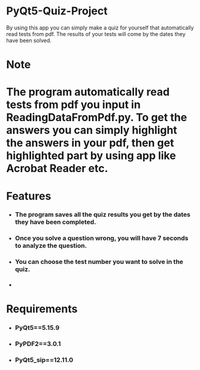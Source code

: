 
# PyQt5-Quiz-Project
By using this app you can simply make a quiz for yourself that automatically read tests from pdf. The results of your tests will come by the dates they have been solved.
# Note
# The program automatically read tests from pdf you input in ReadingDataFromPdf.py. To get the answers you can simply highlight the answers in your pdf, then get highlighted part by using app like Acrobat Reader etc.
# Features
* ### The program saves all the quiz results you get by the dates they have been completed.
* ### Once you solve a question wrong, you will have 7 seconds to analyze the question.
* ### You can choose the test number you want to solve in the quiz.
* ### 

# Requirements
* ### PyQt5==5.15.9
* ### PyPDF2==3.0.1
* ### PyQt5_sip==12.11.0
